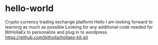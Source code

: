 # hello-world
Crypto currency trading exchange platform
Hello I am looking forward to learning as much as possible
Looking for any additional code needed for BitHollaEx to personalize and plug in to wordpress 
https://github.com/bitholla/hollaex-kit.git
